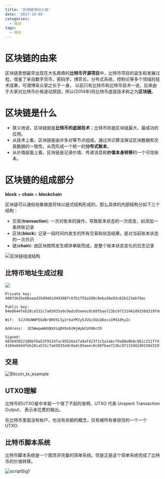 ```yaml
---
title: '区块链培训小结'
date: '2017-10-09'
categories:
  - 培训
tags:
  - 培训
---
```


# 区块链的由来

区块链思想最早出现在大名鼎鼎的**比特币开源项目**中，比特币项目的诞生和发展过程，借鉴了来自数字货币，密码学，博弈论，分布式系统，控制论等多个领域的技术成果，可谓博采众家之长于一身。 以前只有比特币和比特币技术一说，后来由于大家对比特币价格波动原因，所以(2014年)将比特币底层技术称之为**区块链**。

# 区块链是什么

- 狭义地说，区块链就是**比特币的底层技术**；比特币则是区块链最大、最成功的应用。
- 从技术上看，区块链是由许多对等节点组成，通过共识算法保证区块数据和交易数据的一致性，从而形成一个统一的**分布式账本**。
- 从价值层面上看，区块链是记录价值、传递消息和**价值本身转移**的一个可信账本。

# 区块链的组成部分

**block** + **chain** = **blockchain**

区块链可以通俗地看做是将块以链式结构形成的。那么具体的内部结构分如下三个结构：

- 交易(**transaction**): 一次对账本的操作，导致账本状态的一次改变，如添加一条转账记录
- 区块(**block**): 记录一段时间内发生的所有交易和状态结果，是对当前账本状态的一次共识
- 链(**chain**): 由区块按照发生顺序串联而成，是整个账本状态变化的日志记录

![区块链组成结构](http://emacsvi.com/images/blockchainCompose.png)


## 比特币地址生成过程

![](http://emacsvi.com/images/bitcoinAddress.png)

```
Private key:  40073635e80aaad35d9481d49388fc6fb1f55a260c9eba36e03c62b123eb7dac

Public key:  04e6644feb28ca531c7a65035a9c0adc05eeec0c68fbae723bc97131942d9150d319fddf610eacfc208adcc8320046f0bc66e66396b343daf4a18b657e16fb5d92

Wif:  5JJV6UWWFEGd8r8HV5L5y2rkaYMJy5JUSc5ULQ6ocx1M41dhy2c

Address:  1E5WwpwWdUBXXiqDX9xb2HjWybCUX96cCR

Signed:	483045022100bf6a53f9524fac95b26a1fa9af423f1c5a1a6cf9a80e0b8c961c212f741189d802203fa8ff9606ed2c277a5a8f137535c3dcd4163f9a53ce3bac922724cc917b712201 4104e6644feb28ca531c7a65035a9c0adc05eeec0c68fbae723bc97131942d9150d319fddf610eacfc208adcc8320046f0bc66e66396b343daf4a18b657e16fb5d92
```

## 交易


![Bitcoin_tx_example](http://emacsvi.com/images/Bitcoin_tx_example.png)


## UTXO理解

比特币的UTXO是中本聪一个很了不起的发明。UTXO 代表 Unspent Transaction Output， 表示未花费的输出。

在比特币里面没有帐户，也没有余额的概念，仅有被所有者锁住的一个一个UTXO.

## 比特币脚本系统

比特币脚本系统是一个图灵非完备的简单系统。但是正是这个简单系统完成了比特币的价值转移。

![scriptSig1](http://emacsvi.com/images/scriptSig1.png)
